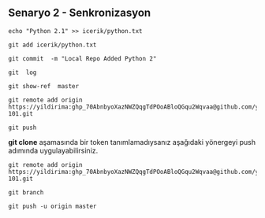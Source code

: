 ## Senaryo 2 - Senkronizasyon
```
echo "Python 2.1" >> icerik/python.txt
```
```
git add icerik/python.txt
```
```
git commit  -m "Local Repo Added Python 2"
```
```
git  log
```
```
git show-ref  master
```
```
git remote add origin https://yildirima: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@github.com/yildirima/bb-101.git
```
```
git push 
```
**git clone** aşamasında bir token tanımlamadıysanız aşağıdaki yönergeyi push adımında uygulayabilirsiniz. 
```
git remote add origin https://yildirima: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@github.com/yildirima/bb-101.git
```
```
git branch
```
```
git push -u origin master
```